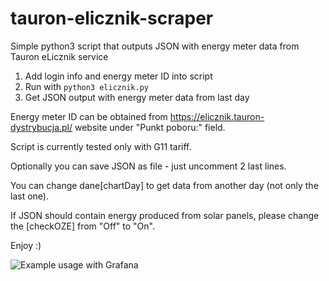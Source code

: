 # tauron-elicznik-scraper
Simple python3 script that outputs JSON with energy meter data from Tauron eLicznik service

1. Add login info and energy meter ID into script
2. Run with ```python3 elicznik.py```
3. Get JSON output with energy meter data from last day

Energy meter ID can be obtained from https://elicznik.tauron-dystrybucja.pl/ website under "Punkt poboru:" field.

Script is currently tested only with G11 tariff.

Optionally you can save JSON as file - just uncomment 2 last lines.

You can change dane[chartDay] to get data from another day (not only the last one).

If JSON should contain energy produced from solar panels, please change the [checkOZE] from "Off" to "On".

Enjoy :)

![Example usage with Grafana](https://i.imgur.com/vueg6uj.png)
